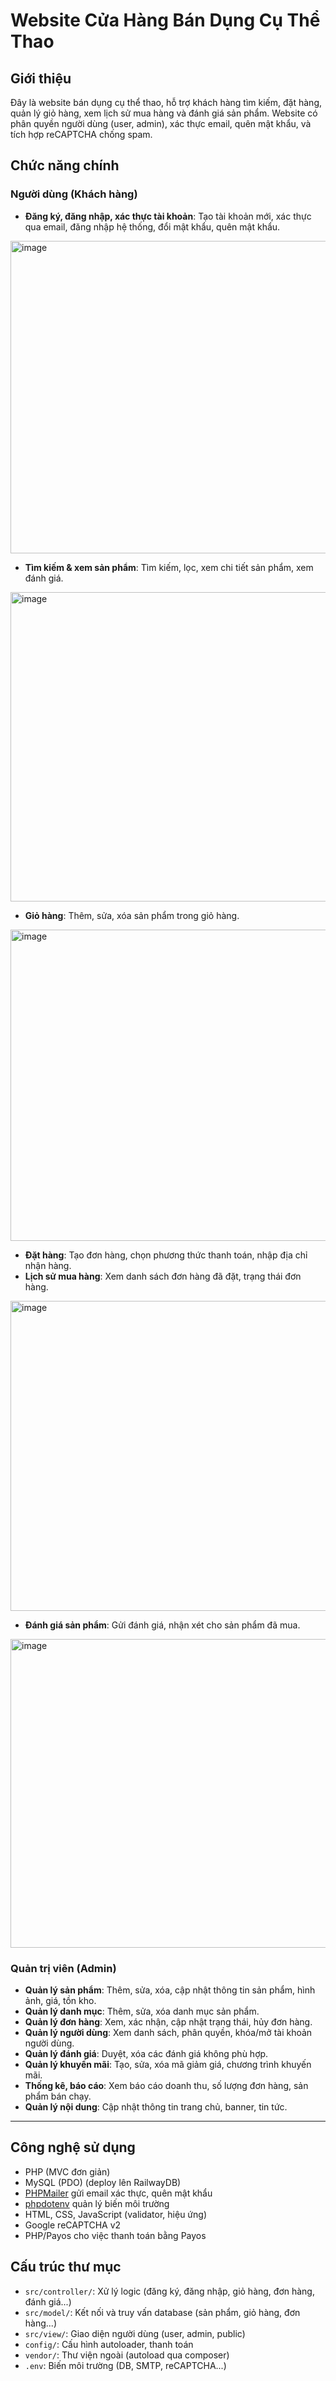 # Website Cửa Hàng Bán Dụng Cụ Thể Thao

## Giới thiệu

Đây là website bán dụng cụ thể thao, hỗ trợ khách hàng tìm kiếm, đặt hàng, quản lý giỏ hàng, xem lịch sử mua hàng và đánh giá sản phẩm. Website có phân quyền người dùng (user, admin), xác thực email, quên mật khẩu, và tích hợp reCAPTCHA chống spam.

## Chức năng chính

### Người dùng (Khách hàng)

- **Đăng ký, đăng nhập, xác thực tài khoản**: Tạo tài khoản mới, xác thực qua email, đăng nhập hệ thống, đổi mật khẩu, quên mật khẩu.
<img width="975" height="500" alt="image" src="https://github.com/user-attachments/assets/252daa46-38ab-42fc-869b-7af372680f69" />

- **Tìm kiếm & xem sản phẩm**: Tìm kiếm, lọc, xem chi tiết sản phẩm, xem đánh giá.
<img width="975" height="495" alt="image" src="https://github.com/user-attachments/assets/99820359-3d97-4043-8b60-0b9abf6a6f48" />

- **Giỏ hàng**: Thêm, sửa, xóa sản phẩm trong giỏ hàng.
<img width="975" height="498" alt="image" src="https://github.com/user-attachments/assets/983e0165-4f66-4fec-8c6c-cb3dbb8961a6" />

- **Đặt hàng**: Tạo đơn hàng, chọn phương thức thanh toán, nhập địa chỉ nhận hàng.
- **Lịch sử mua hàng**: Xem danh sách đơn hàng đã đặt, trạng thái đơn hàng.
<img width="975" height="496" alt="image" src="https://github.com/user-attachments/assets/9e8875b8-4634-4c27-8f5d-0b4b0636e463" />

- **Đánh giá sản phẩm**: Gửi đánh giá, nhận xét cho sản phẩm đã mua.
<img width="975" height="494" alt="image" src="https://github.com/user-attachments/assets/f781f2cd-f48c-45e2-906e-fc5f95287234" />

### Quản trị viên (Admin)

- **Quản lý sản phẩm**: Thêm, sửa, xóa, cập nhật thông tin sản phẩm, hình ảnh, giá, tồn kho.
- **Quản lý danh mục**: Thêm, sửa, xóa danh mục sản phẩm.
- **Quản lý đơn hàng**: Xem, xác nhận, cập nhật trạng thái, hủy đơn hàng.
- **Quản lý người dùng**: Xem danh sách, phân quyền, khóa/mở tài khoản người dùng.
- **Quản lý đánh giá**: Duyệt, xóa các đánh giá không phù hợp.
- **Quản lý khuyến mãi**: Tạo, sửa, xóa mã giảm giá, chương trình khuyến mãi.
- **Thống kê, báo cáo**: Xem báo cáo doanh thu, số lượng đơn hàng, sản phẩm bán chạy.
- **Quản lý nội dung**: Cập nhật thông tin trang chủ, banner, tin tức.

---

## Công nghệ sử dụng

- PHP (MVC đơn giản)
- MySQL (PDO) (deploy lên RailwayDB)
- [PHPMailer](src/PHPMailer/) gửi email xác thực, quên mật khẩu
- [phpdotenv](src/phpdotenv-5.6.2/) quản lý biến môi trường
- HTML, CSS, JavaScript (validator, hiệu ứng)
- Google reCAPTCHA v2
- PHP/Payos cho việc thanh toán bằng Payos

## Cấu trúc thư mục

- `src/controller/`: Xử lý logic (đăng ký, đăng nhập, giỏ hàng, đơn hàng, đánh giá...)
- `src/model/`: Kết nối và truy vấn database (sản phẩm, giỏ hàng, đơn hàng...)
- `src/view/`: Giao diện người dùng (user, admin, public)
- `config/`: Cấu hình autoloader, thanh toán
- `vendor/`: Thư viện ngoài (autoload qua composer)
- `.env`: Biến môi trường (DB, SMTP, reCAPTCHA...)
